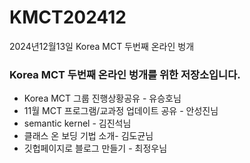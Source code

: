 # KMCT202412
2024년12월13일 Korea MCT 두번째 온라인 벙개

### Korea MCT 두번째 온라인 벙개를 위한 저장소입니다.
- Korea MCT 그룹 진행상황공유 - 유승호님
- 11월 MCT 프로그램/교과정 업데이트 공유 - 안성진님
- semantic kernel - 김진석님
- 클래스 온 보딩 기법 소개- 김도균님
- 깃헙페이지로 블로그 만들기 - 최정우님

